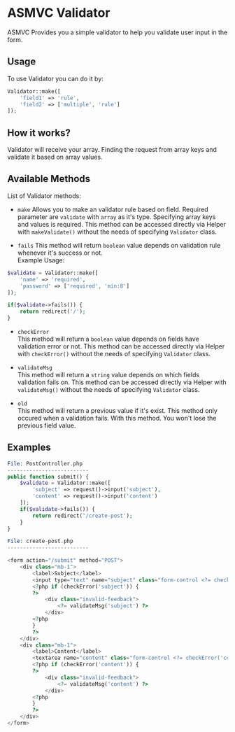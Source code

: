 # ASMVC Validator

ASMVC Provides you a simple validator to help you validate user input in the form.

## Usage

To use Validator you can do it by:

```php
Validator::make([
    'field1' => 'rule',
    'field2' => ['multiple', 'rule']
]);
```

## How it works?

Validator will receive your array. Finding the request from array keys and validate it based on array values.

## Available Methods

List of Validator methods:

- `make`
  Allows you to make an validator rule based on field. Required parameter are `validate` with `array` as it's type. Specifying array keys and values is required. This method can be accessed directly via Helper with `makeValidate()` without the needs
  of specifying `Validator` class.

- `fails`
  This method will return `boolean` value depends on validation rule whenever it's success or not.<br>
  Example Usage:

```php
$validate = Validator::make([
    'name' => 'required',
    'password' => ['required', 'min:8']
]);

if($validate->fails()) {
    return redirect('/');
}
```

- `checkError`<br>
  This method will return a `boolean` value depends on fields have validation error or not. This method can be accessed directly via Helper with `checkError()` without the needs
  of specifying `Validator` class.

- `validateMsg`<br>
  This method will return a `string` value depends on which fields validation fails on. This method can be accessed directly via Helper with `validateMsg()` without the needs
  of specifying `Validator` class.

- `old`<br>
  This method will return a previous value if it's exist. This method only occured when a validation fails. With this method. You won't lose the previous field value.

## Examples

```php
File: PostController.php
--------------------------
public function submit() {
    $validate = Validator::make([
        'subject' => request()->input('subject'),
        'content' => request()->input('content')
    ]);
    if($validate->fails()) {
        return redirect('/create-post');
    }
}

```

```php
File: create-post.php
--------------------------

<form action="/submit" method="POST">
    <div class="mb-1">
        <label>Subject</label>
        <input type="text" name="subject" class="form-control <?= checkError('subject') ? 'is-invalid' : '' ?>" value="<?= old('subject') ?>">
        <?php if (checkError('subject')) {
        ?>
            <div class="invalid-feedback">
                <?= validateMsg('subject') ?>
            </div>
        <?php
        }
        ?>
    </div>
    <div class="mb-1">
        <label>Content</label>
        <textarea name="content" class="form-control <?= checkError('content') ? 'is-invalid' : '' ?>"><?= old('subject') ?></textarea>
        <?php if (checkError('content')) {
        ?>
            <div class="invalid-feedback">
                <?= validateMsg('content') ?>
            </div>
        <?php
        }
        ?>
    </div>
</form>
```
